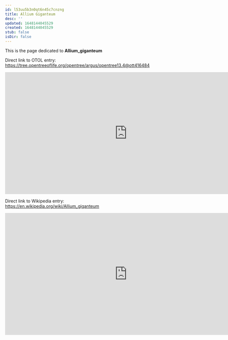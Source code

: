 ```yaml
---
id: l53uu5b3n0qt6n45c7cnzng
title: Allium Giganteum
desc: ''
updated: 1648144045529
created: 1648144045529
stub: false
isDir: false
---
```

This is the page dedicated to **Allium_giganteum**


Direct link to OTOL entry: https://tree.opentreeoflife.org/opentree/argus/opentree13.4@ott416484



<html>
    <body>
    <iframe src="https://tree.opentreeoflife.org/opentree/argus/opentree13.4@ott416484"
    width="800" height="400" frameborder="0" allowfullscreen> </iframe>
    </body>
</html>
    


Direct link to Wikipedia entry: https://en.wikipedia.org/wiki/Allium_giganteum



<html>
    <body>
    <iframe src="https://en.wikipedia.org/wiki/Allium_giganteum"
    width="800" height="400" frameborder="0" allowfullscreen> </iframe>
    </body>
</html>
    
